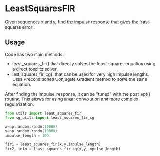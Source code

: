 # LeastSquaresFIR
Given sequences x and y, find the impulse response that gives the least-squares error .

## Usage
Code has two main methods: 
- least_squares_fir() that directly solves the least-squares equation using a direct toeplitz solver.
- lest_squares_fir_cg() that can be used for very high impulse lengths. Uses Preconditioned Conjugate Gradient method to solve the same equation.

After finding the impulse_response, it can be "tuned" with the post_opt() routine. This allows for using linear convolution and more complex regularization.

```python
from utils import least_squares_fir
from cg_utils import least_squares_fir_cg

x=np.random.randn(10000)
y=np.random.randn(10000)
impulse_length = 100

fir1 = least_squares_fir(x,y,impulse_length)
fir2, info = least_squares_fir_cg(x,y,impulse_length)
```
